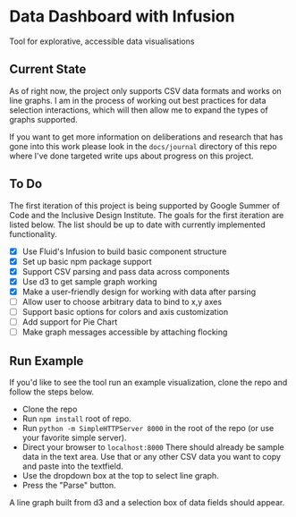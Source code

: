 # Data Dashboard with Infusion
Tool for explorative, accessible data visualisations

## Current State
As of right now, the project only supports CSV data formats and works on line graphs. I am in the process of working out best practices for data selection interactions, which will then allow me to expand the types of graphs supported.

If you want to get more information on deliberations and research that has gone into this work please look in the `docs/journal` directory of this repo where I've done targeted write ups about progress on this project.

## To Do

The first iteration of this project is being supported by Google Summer of Code and the Inclusive Design Institute. The goals for the first iteration are listed below. The list should be up to date with currently implemented functionality.

- [x] Use Fluid's Infusion to build basic component structure
- [x] Set up basic npm package support
- [x] Support CSV parsing and pass data across components
- [x] Use d3 to get sample graph working
- [x] Make a user-friendly design for working with data after parsing
- [ ] Allow user to choose arbitrary data to bind to x,y axes
- [ ] Support basic options for colors and axis customization
- [ ] Add support for Pie Chart
- [ ] Make graph messages accessible by attaching flocking

## Run Example

If you'd like to see the tool run an example visualization, clone the repo and follow the steps below.

- Clone the repo
- Run `npm install` root of repo.
- Run `python -m SimpleHTTPServer 8000` in the root of the repo (or use your favorite simple server).
- Direct your browser to `localhost:8000` There should already be sample data in the text area. Use that or any other CSV data you want to copy and paste into the textfield.
- Use the dropdown box at the top to select line graph.
- Press the "Parse" button.

A line graph built from d3 and a selection box of data fields should appear.

